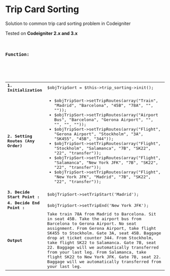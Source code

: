 # Trip Card Sorting

Solution to common trip card sorting problem in Codeigniter

Tested on <b> Codeigniter 2.x and 3.x </b>

<pre>
	<h4>Function: </h4>
	
	<table>
	  <tr><td><b>1. Initialization </b></td><td>$objTripSort = $this->trip_sorting->init();</td></tr>
		<tr><td><b>2. Setting Routes (Any Order) </b></td><td>
				<ul>
				<li>$objTripSort->setTripRoutes(array("Train", "Madrid", "Barcelona", "45B", "78A", "", ""));</li>
        <li>$objTripSort->setTripRoutes(array("Airport Bus", "Barcelona", "Gerona Airport", "", "", "", ""));</li>
        <li>$objTripSort->setTripRoutes(array("Flight", "Gerona Airport", "Stockholm", "3A", "SK455", "45B", "344"));</li>
        <li>$objTripSort->setTripRoutes(array("Flight", "Stockholm", "Salamanca", "7B", "SK22", "22", "transfer"));</li>
        <li>$objTripSort->setTripRoutes(array("Flight", "Salamanca", "New York JFK", "7B", "SK22", "22", "transfer"));</li>
        <li>$objTripSort->setTripRoutes(array("Flight", "New York JFK", "Madrid", "7B", "SK22", "22", "transfer"));</li>
		</td></tr>
		
		<tr>
			<td>
					<b>3. Decide Start Point : </b>
			</td>
			<td>
			  $objTripSort->setTripStart('Madrid');
			</td>
		</tr>
		<tr>
			<td>
					<b>4. Decide End Point : </b>
			</td>
			<td>
				$objTripSort->setTripEnd('New York JFK');
			</td>
		</tr>
		
		<tr>
		<td><b>Output</b></td>
		<td>Take train 78A from Madrid to Barcelona. Sit in seat 45B.
Take the airport bus from Barcelona to Gerona Airport. No seat assignment.
From Gerona Airport, take flight SK455 to Stockholm. Gate 3A, seat 45B. Baggage drop at ticket counter 344.
From Stockholm, take flight SK22 to Salamanca. Gate 7B, seat 22. Baggage will we automatically transferred from your last leg.
From Salamanca, take flight SK22 to New York JFK. Gate 7B, seat 22. Baggage will we automatically transferred from your last leg.</td>
		</tr>
		
	</table>
 	
</pre>
